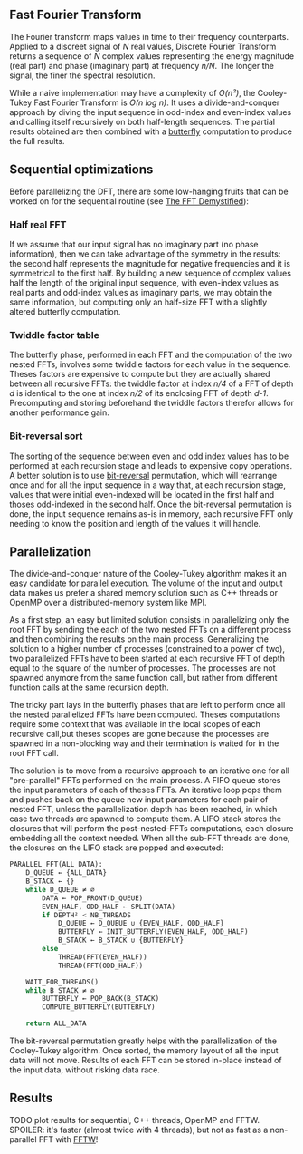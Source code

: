 ## Fast Fourier Transform

The Fourier transform maps values in time to their frequency counterparts. Applied to a discreet signal of *N* real values, Discrete Fourier Transform returns a sequence of *N* complex values representing the energy magnitude (real part) and phase (imaginary part) at frequency *n/N*. The longer the signal, the finer the spectral resolution.

While a naive implementation may have a complexity of *O(n²)*, the Cooley-Tukey Fast Fourier Transform is *O(n log n)*. It uses a divide-and-conquer approach by diving the input sequence in odd-index and even-index values and calling itself recursively on both half-length sequences. The partial results obtained are then combined with a [butterfly][1] computation to produce the full results.

[1]: https://en.wikipedia.org/wiki/Butterfly_diagram

## Sequential optimizations

Before parallelizing the DFT, there are some low-hanging fruits that can be worked on for the sequential routine (see [The FFT Demystified][2]):

[2]: http://www.engineeringproductivitytools.com/stuff/T0001/index.html

### Half real FFT

If we assume that our input signal has no imaginary part (no phase information), then we can take advantage of the symmetry in the results: the second half represents the magnitude for negative frequencies and it is symmetrical to the first half. By building a new sequence of complex values half the length of the original input sequence, with even-index values as real parts and odd-index values as imaginary parts, we may obtain the same information, but computing only an half-size FFT with a slightly altered butterfly computation.

### Twiddle factor table

The butterfly phase, performed in each FFT and the computation of the two nested FFTs, involves some twiddle factors for each value in the sequence. Theses factors are expensive to compute but they are actually shared between all recursive FFTs: the twiddle factor at index *n/4* of a FFT of depth *d* is identical to the one at index *n/2* of its enclosing FFT of depth *d-1*. Precomputing and storing beforehand the twiddle factors therefor allows for another performance gain.

### Bit-reversal sort

The sorting of the sequence between even and odd index values has to be performed at each recursion stage and leads to expensive copy operations. A better solution is to use [bit-reversal][3] permutation, which will rearrange once and for all the input sequence in a way that, at each recursion stage, values that were initial even-indexed will be located in the first half and thoses odd-indexed in the second half. Once the bit-reversal permutation is done, the input sequence remains as-is in memory, each recursive FFT only needing to know the position and length of the values it will handle.

[3]: https://graphics.stanford.edu/~seander/bithacks.html#BitReverseObvious

## Parallelization

The divide-and-conquer nature of the Cooley-Tukey algorithm makes it an easy candidate for parallel execution. The volume of the input and output data makes us prefer a shared memory solution such as C++ threads or OpenMP over a distributed-memory system like MPI.

As a first step, an easy but limited solution consists in parallelizing only the root FFT by sending the each of the two nested FFTs on a different process and then combining the results on the main process. Generalizing the solution to a higher number of processes (constrained to a power of two), two parallelized FFTs have to been started at each recursive FFT of depth equal to the square of the number of processes. The processes are not spawned anymore from the same function call, but rather from different function calls at the same recursion depth.

The tricky part lays in the butterfly phases that are left to perform once all the nested parallelized FFTs have been computed. Theses computations require some context that was available in the local scopes of each recursive call,but theses scopes are gone because the processes are spawned in a non-blocking way and their termination is waited for in the root FFT call.

The solution is to move from a recursive approach to an iterative one for all "pre-parallel" FFTs performed on the main process. A FIFO queue stores the input parameters of each of theses FFTs. An iterative loop pops them and pushes back on the queue new input parameters for each pair of nested FFT, unless the parallelization depth has been reached, in which case two threads are spawned to compute them. A LIFO stack stores the closures that will perform the post-nested-FFTs computations, each closure embedding all the context needed. When all the sub-FFT threads are done, the closures on the LIFO stack are popped and executed:

```python
PARALLEL_FFT(ALL_DATA):
    D_QUEUE ← {ALL_DATA}
    B_STACK ← {}
    while D_QUEUE ≠ ∅
        DATA ← POP_FRONT(D_QUEUE)
        EVEN_HALF, ODD_HALF ← SPLIT(DATA)
        if DEPTH² < NB_THREADS
            D_QUEUE ← D_QUEUE ∪ {EVEN_HALF, ODD_HALF}
            BUTTERFLY ← INIT_BUTTERFLY(EVEN_HALF, ODD_HALF)
            B_STACK ← B_STACK ∪ {BUTTERFLY}
        else
            THREAD(FFT(EVEN_HALF))
            THREAD(FFT(ODD_HALF))

    WAIT_FOR_THREADS()
    while B_STACK ≠ ∅
        BUTTERFLY ← POP_BACK(B_STACK)
        COMPUTE_BUTTERFLY(BUTTERFLY)

    return ALL_DATA
```

The bit-reversal permutation greatly helps with the parallelization of the Cooley-Tukey algorithm. Once sorted, the memory layout of all the input data will not move. Results of each FFT can be stored in-place instead of the input data, without risking data race.

## Results

TODO plot results for sequential, C++ threads, OpenMP and FFTW.
SPOILER: it's faster (almost twice with 4 threads), but not as fast as a non-parallel FFT with [FFTW](http://www.fftw.org/)!
